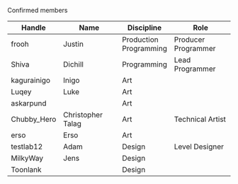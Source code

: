 Confirmed members

| Handle      | Name              | Discipline                | Role                   |
| ----------- | ----------------- | ------------------------- | ---------------------- |
| frooh       | Justin            | Production<br>Programming | Producer<br>Programmer |
| Shiva       | Dichill           | Programming               | Lead Programmer        |
| kagurainigo | Inigo             | Art                       |                        |
| Luqey       | Luke              | Art                       |                        |
| askarpund   |                   | Art                       |                        |
| Chubby_Hero | Christopher Talag | Art                       | Technical Artist       |
| erso        | Erso              | Art                       |                        |
| testlab12   | Adam              | Design                    | Level Designer         |
| MilkyWay    | Jens              | Design                    |                        |
| Toonlank    |                   | Design                    |                        |

